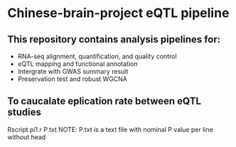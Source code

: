 Chinese-brain-project eQTL pipeline
====


## This repository contains analysis pipelines for:<br>
  * RNA-seq alignment, quantification, and quality control<br>
  * eQTL mapping and functional annotation<br>
  * Intergrate with GWAS summary result<br>
  * Preservation test and robust WGCNA<br>


## To caucalate eplication rate between eQTL studies<br>
   Rscript pi1.r P.txt
NOTE: P.txt is a text file with nominal P value per line without head
 
 
